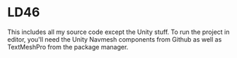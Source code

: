 # LD46

This includes all my source code except the Unity stuff.
To run the project in editor, you'll need the Unity Navmesh components from Github as well as TextMeshPro from the package manager.
